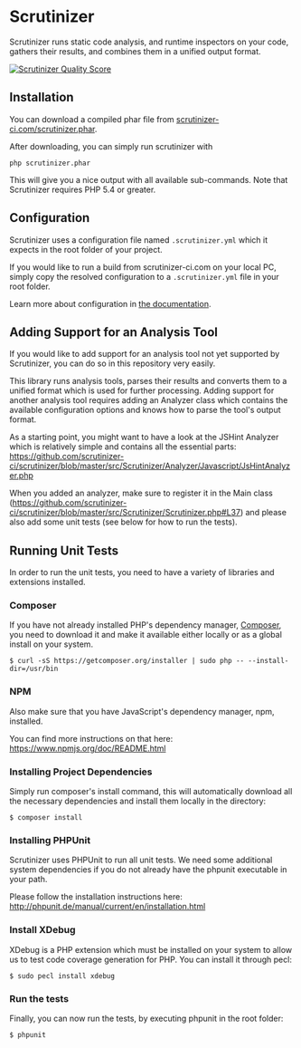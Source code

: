 # Scrutinizer

Scrutinizer runs static code analysis, and runtime inspectors on your code, gathers their results, and combines them
in a unified output format.

[![Scrutinizer Quality Score](https://scrutinizer-ci.com/g/scrutinizer-ci/scrutinizer/badges/quality-score.png?s=00b43441f630596431d776a2db52f4b2f532b037)](https://scrutinizer-ci.com/g/scrutinizer-ci/scrutinizer/)

## Installation

You can download a compiled phar file from [scrutinizer-ci.com/scrutinizer.phar](https://scrutinizer-ci.com/scrutinizer.phar).

After downloading, you can simply run scrutinizer with

```
php scrutinizer.phar
```

This will give you a nice output with all available sub-commands. Note that Scrutinizer requires PHP 5.4 or greater.

## Configuration

Scrutinizer uses a configuration file named ``.scrutinizer.yml`` which it expects in the root folder of your
project.

If you would like to run a build from scrutinizer-ci.com on your local PC, simply copy the resolved configuration to a
``.scrutinizer.yml`` file in your root folder.

Learn more about configuration in [the documentation](https://scrutinizer-ci.com/docs).

## Adding Support for an Analysis Tool

If you would like to add support for an analysis tool not yet supported by Scrutinizer, you can
do so in this repository very easily.

This library runs analysis tools, parses their results and converts them to a unified format which
is used for further processing. Adding support for another analysis tool requires adding an Analyzer
class which contains the available configuration options and knows how to parse the tool's output format.

As a starting point, you might want to have a look at the JSHint Analyzer which is relatively
simple and contains all the essential parts:
https://github.com/scrutinizer-ci/scrutinizer/blob/master/src/Scrutinizer/Analyzer/Javascript/JsHintAnalyzer.php

When you added an analyzer, make sure to register it in the Main class (https://github.com/scrutinizer-ci/scrutinizer/blob/master/src/Scrutinizer/Scrutinizer.php#L37) and please also
add some unit tests (see below for how to run the tests).


## Running Unit Tests

In order to run the unit tests, you need to have a variety of libraries and extensions installed.

### Composer

If you have not already installed PHP's dependency manager, [Composer](https://getcomposer.org), you need to download it
and make it available either locally or as a global install on your system.

```
$ curl -sS https://getcomposer.org/installer | sudo php -- --install-dir=/usr/bin
```


### NPM

Also make sure that you have JavaScript's dependency manager, npm, installed.

You can find more instructions on that here:
https://www.npmjs.org/doc/README.html


### Installing Project Dependencies

Simply run composer's install command, this will automatically download all the necessary dependencies and install
them locally in the directory:

```
$ composer install
```


### Installing PHPUnit

Scrutinizer uses PHPUnit to run all unit tests. We need some additional system dependencies if you do not already have
the phpunit executable in your path.

Please follow the installation instructions here:
http://phpunit.de/manual/current/en/installation.html

### Install XDebug

XDebug is a PHP extension which must be installed on your system to allow us to test code coverage generation for PHP.
You can install it through pecl:

```
$ sudo pecl install xdebug
```

### Run the tests

Finally, you can now run the tests, by executing phpunit in the root folder:

```
$ phpunit
```
